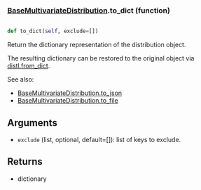 ### [BaseMultivariateDistribution](BaseMultivariateDistribution.md).to_dict (function)


```py

def to_dict(self, exclude=[])

```



Return the dictionary representation of the distribution object.

The resulting dictionary can be restored to the original object
via [distl.from_dict](distl.from_dict.md).

See also:

* [BaseMultivariateDistribution.to_json](BaseMultivariateDistribution.to_json.md)
* [BaseMultivariateDistribution.to_file](BaseMultivariateDistribution.to_file.md)

Arguments
----------
* `exclude` (list, optional, default=[]): list of keys to exclude.

Returns
--------
* dictionary

